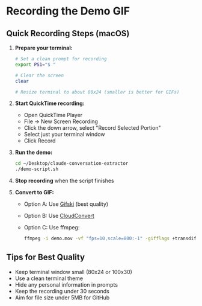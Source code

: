 # Recording the Demo GIF

## Quick Recording Steps (macOS)

1. **Prepare your terminal:**

   ```bash
   # Set a clean prompt for recording
   export PS1="$ "
   
   # Clear the screen
   clear
   
   # Resize terminal to about 80x24 (smaller is better for GIFs)
   ```

2. **Start QuickTime recording:**
   - Open QuickTime Player
   - File → New Screen Recording
   - Click the down arrow, select "Record Selected Portion"
   - Select just your terminal window
   - Click Record

3. **Run the demo:**

   ```bash
   cd ~/Desktop/claude-conversation-extractor
   ./demo-script.sh
   ```

4. **Stop recording** when the script finishes

5. **Convert to GIF:**
   - Option A: Use [Gifski](https://gif.ski) (best quality)
   - Option B: Use [CloudConvert](https://cloudconvert.com/mov-to-gif)
   - Option C: Use ffmpeg:

     ```bash
     ffmpeg -i demo.mov -vf "fps=10,scale=800:-1" -gifflags +transdiff demo.gif
     ```

## Tips for Best Quality

- Keep terminal window small (80x24 or 100x30)
- Use a clean terminal theme
- Hide any personal information in prompts
- Keep the recording under 30 seconds
- Aim for file size under 5MB for GitHub
